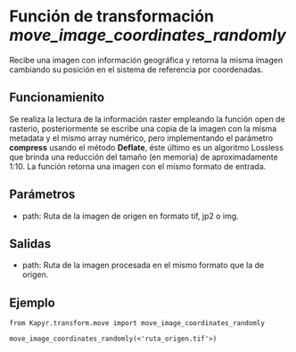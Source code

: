 # Función de transformación *move_image_coordinates_randomly*

Recibe una imagen con información geográfica y retorna la misma imagen cambiando su posición en el sistema de referencia por coordenadas.

## Funcionamienito

Se realiza la lectura de la información raster empleando la función open de rasterio, posteriormente se escribe una copia de la imagen con la misma metadata y el mismo array 
numérico, pero implementando el parámetro **compress** usando el método **Deflate**, éste último es un algoritmo Lossless que brinda una reducción del tamaño (en memoria)
de aproximadamente 1:10. La función retorna una imagen con el mismo formato de entrada. 

## Parámetros
- path: Ruta de la imagen de origen en formato tif, jp2 o img.

## Salidas
- path: Ruta de la imagen procesada en el mismo formato que la de origen. 

## Ejemplo 
```
from Kapyr.transform.move import move_image_coordinates_randomly

move_image_coordinates_randomly(<'ruta_origen.tif'>)
```
